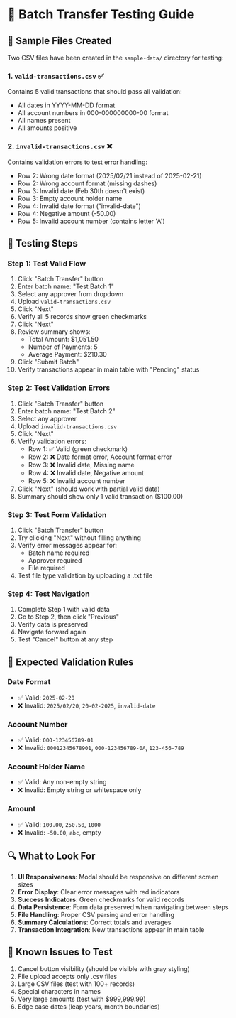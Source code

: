 # 🧪 Batch Transfer Testing Guide

## 📁 Sample Files Created

Two CSV files have been created in the `sample-data/` directory for testing:

### 1. `valid-transactions.csv` ✅
Contains 5 valid transactions that should pass all validation:
- All dates in YYYY-MM-DD format
- All account numbers in 000-000000000-00 format  
- All names present
- All amounts positive

### 2. `invalid-transactions.csv` ❌
Contains validation errors to test error handling:
- Row 2: Wrong date format (2025/02/21 instead of 2025-02-21)
- Row 2: Wrong account format (missing dashes)
- Row 3: Invalid date (Feb 30th doesn't exist)
- Row 3: Empty account holder name
- Row 4: Invalid date format ("invalid-date")
- Row 4: Negative amount (-50.00)
- Row 5: Invalid account number (contains letter 'A')

## 🧪 Testing Steps

### Step 1: Test Valid Flow
1. Click "Batch Transfer" button
2. Enter batch name: "Test Batch 1"
3. Select any approver from dropdown
4. Upload `valid-transactions.csv`
5. Click "Next"
6. Verify all 5 records show green checkmarks
7. Click "Next" 
8. Review summary shows:
   - Total Amount: $1,051.50
   - Number of Payments: 5
   - Average Payment: $210.30
9. Click "Submit Batch"
10. Verify transactions appear in main table with "Pending" status

### Step 2: Test Validation Errors
1. Click "Batch Transfer" button
2. Enter batch name: "Test Batch 2"
3. Select any approver
4. Upload `invalid-transactions.csv`
5. Click "Next"
6. Verify validation errors:
   - Row 1: ✅ Valid (green checkmark)
   - Row 2: ❌ Date format error, Account format error
   - Row 3: ❌ Invalid date, Missing name
   - Row 4: ❌ Invalid date, Negative amount
   - Row 5: ❌ Invalid account number
7. Click "Next" (should work with partial valid data)
8. Summary should show only 1 valid transaction ($100.00)

### Step 3: Test Form Validation
1. Click "Batch Transfer" button
2. Try clicking "Next" without filling anything
3. Verify error messages appear for:
   - Batch name required
   - Approver required  
   - File required
4. Test file type validation by uploading a .txt file

### Step 4: Test Navigation
1. Complete Step 1 with valid data
2. Go to Step 2, then click "Previous"
3. Verify data is preserved
4. Navigate forward again
5. Test "Cancel" button at any step

## 🎯 Expected Validation Rules

### Date Format
- ✅ Valid: `2025-02-20`
- ❌ Invalid: `2025/02/20`, `20-02-2025`, `invalid-date`

### Account Number
- ✅ Valid: `000-123456789-01`
- ❌ Invalid: `00012345678901`, `000-123456789-0A`, `123-456-789`

### Account Holder Name
- ✅ Valid: Any non-empty string
- ❌ Invalid: Empty string or whitespace only

### Amount
- ✅ Valid: `100.00`, `250.50`, `1000`
- ❌ Invalid: `-50.00`, `abc`, empty

## 🔍 What to Look For

1. **UI Responsiveness**: Modal should be responsive on different screen sizes
2. **Error Display**: Clear error messages with red indicators
3. **Success Indicators**: Green checkmarks for valid records
4. **Data Persistence**: Form data preserved when navigating between steps
5. **File Handling**: Proper CSV parsing and error handling
6. **Summary Calculations**: Correct totals and averages
7. **Transaction Integration**: New transactions appear in main table

## 🐛 Known Issues to Test

1. Cancel button visibility (should be visible with gray styling)
2. File upload accepts only .csv files
3. Large CSV files (test with 100+ records)
4. Special characters in names
5. Very large amounts (test with $999,999.99)
6. Edge case dates (leap years, month boundaries)
